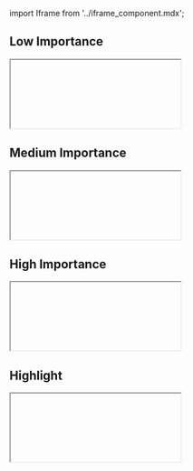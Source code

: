import Iframe from '../iframe_component.mdx';

## Low Importance

<Iframe id='components-label--default'height="120" > </Iframe>

## Medium Importance

<Iframe id='components-label--medium-importance' height="120"> </Iframe>

## High Importance

<Iframe id='components-label--high-importance' height="120"> </Iframe>

## Highlight

<Iframe id='components-label--highlight'height="120" > </Iframe>
